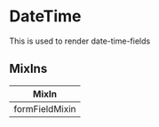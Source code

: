 # DateTime

This is used to render date-time-fields

## MixIns

<!-- @vuese:DateTime:mixIns:start -->
|MixIn|
|---|
|formFieldMixin|

<!-- @vuese:DateTime:mixIns:end -->


